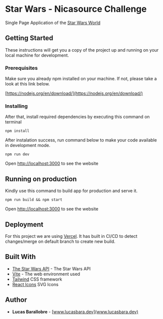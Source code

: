 # Star Wars - Nicasource Challenge

Single Page Application of the [Star Wars World](https://swapi.dev/)

## Getting Started

These instructions will get you a copy of the project up and running on your local machine for development.

### Prerequisites

Make sure you already npm installed on your machine. If not, please take a look at this link below.

[https://nodejs.org/en/download/](https://nodejs.org/en/download/)

### Installing

After that, install required dependencies by executing this command on terminal

```
npm install
```

After instalation success, run command below to make your code available in development mode.

```
npm run dev
```

Open [http://localhost:3000](http://localhost:3000) to see the website

## Running on production

Kindly use this command to build app for production and serve it.

```
npm run build && npm start
```

Open [http://localhost:3000](http://localhost:3000) to see the website

## Deployment

For this project we are using [Vercel](https://vercel.com/).
It has built in CI/CD to detect changes/merge on default branch to create new build.

## Built With

- [The Star Wars API](https://swapi.dev/) - The Star Wars API
- [Vite](https://vitejs.dev/) - The web environment used
- [Tailwind](https://tailwindcss.com/) CSS framework
- [React Icons](https://react-icons.github.io/react-icons/) SVG Icons

## Author

- **Lucas Barallobre** - [www.lucasbara.dev](www.lucasbara.dev)

